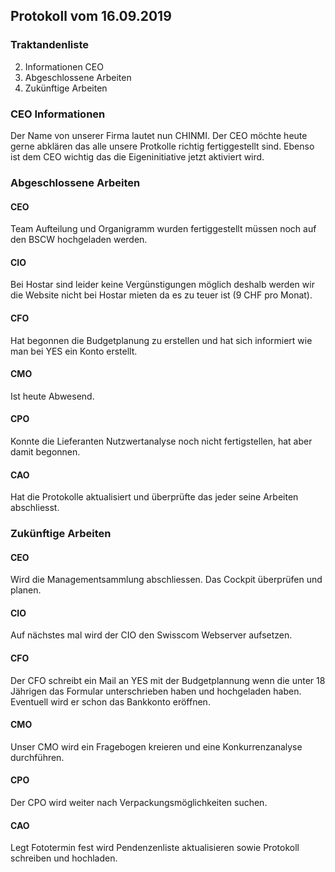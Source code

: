 ## Protokoll vom 16.09.2019  

### Traktandenliste

2. Informationen CEO
2. Abgeschlossene Arbeiten
3. Zukünftige Arbeiten

### CEO Informationen

Der Name von unserer Firma lautet nun CHINMI. Der CEO möchte heute gerne abklären das alle unsere Protkolle richtig fertiggestellt sind. Ebenso ist dem CEO wichtig das die Eigeninitiative jetzt aktiviert wird.

### Abgeschlossene Arbeiten

#### CEO

Team Aufteilung und Organigramm wurden fertiggestellt müssen noch auf den BSCW hochgeladen werden.

#### CIO

Bei Hostar sind leider keine Vergünstigungen möglich deshalb werden wir die Website nicht bei Hostar mieten da es zu teuer ist (9 CHF pro Monat).

#### CFO

Hat begonnen die Budgetplanung zu erstellen und hat sich informiert wie man bei YES ein Konto erstellt.

#### CMO

Ist heute Abwesend.

#### CPO

Konnte die Lieferanten Nutzwertanalyse noch nicht fertigstellen, hat aber damit begonnen.

#### CAO

Hat die Protokolle aktualisiert und überprüfte das jeder seine Arbeiten abschliesst.

### Zukünftige Arbeiten

#### CEO

Wird die Managementsammlung abschliessen. Das Cockpit überprüfen und planen.

#### CIO

Auf nächstes mal wird der CIO den Swisscom Webserver aufsetzen.

#### CFO

Der CFO schreibt ein Mail an YES mit der Budgetplannung wenn die unter 18 Jährigen das Formular unterschrieben haben und hochgeladen haben. Eventuell wird er schon das Bankkonto eröffnen.

#### CMO

Unser CMO wird ein Fragebogen kreieren und  eine Konkurrenzanalyse durchführen.

#### CPO

Der CPO wird weiter nach Verpackungsmöglichkeiten suchen. 

#### CAO

Legt Fototermin fest wird Pendenzenliste aktualisieren sowie Protokoll schreiben und hochladen.